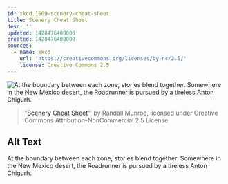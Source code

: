 ```yaml
---
id: xkcd.1509-scenery-cheat-sheet
title: Scenery Cheat Sheet
desc: ''
updated: 1428476400000
created: 1428476400000
sources:
  - name: xkcd
    url: 'https://creativecommons.org/licenses/by-nc/2.5/'
    license: Creative Commons 2.5
---
```

![At the boundary between each zone, stories blend together. Somewhere in the New Mexico desert, the Roadrunner is pursued by a tireless Anton Chigurh.](https://imgs.xkcd.com/comics/scenery_cheat_sheet.png)
> "[Scenery Cheat Sheet](https://xkcd.com/1509/)", by Randall Munroe, licensed under Creative Commons Attribution-NonCommercial 2.5 License

## Alt Text
At the boundary between each zone, stories blend together. Somewhere in the New Mexico desert, the Roadrunner is pursued by a tireless Anton Chigurh.
